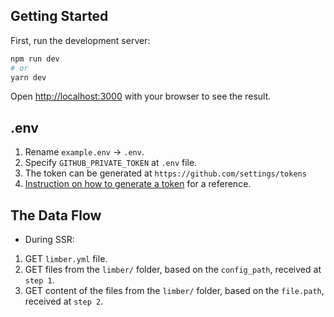 ## Getting Started

First, run the development server:

```bash
npm run dev
# or
yarn dev
```

Open [http://localhost:3000](http://localhost:3000) with your browser to see the result.

## .env

1. Rename `example.env` &rarr; `.env`.
2. Specify `GITHUB_PRIVATE_TOKEN` at `.env` file.
3. The token can be generated at `https://github.com/settings/tokens`
4. [Instruction on how to generate a token](https://help.github.com/en/github/authenticating-to-github/creating-a-personal-access-token-for-the-command-line) for a reference.

## The Data Flow

- During SSR:
1. GET `limber.yml` file.
2. GET files from the `limber/` folder, based on the `config_path`, received at `step 1`.
3. GET content of the files from the `limber/` folder, based on the `file.path`, received at `step 2`.
